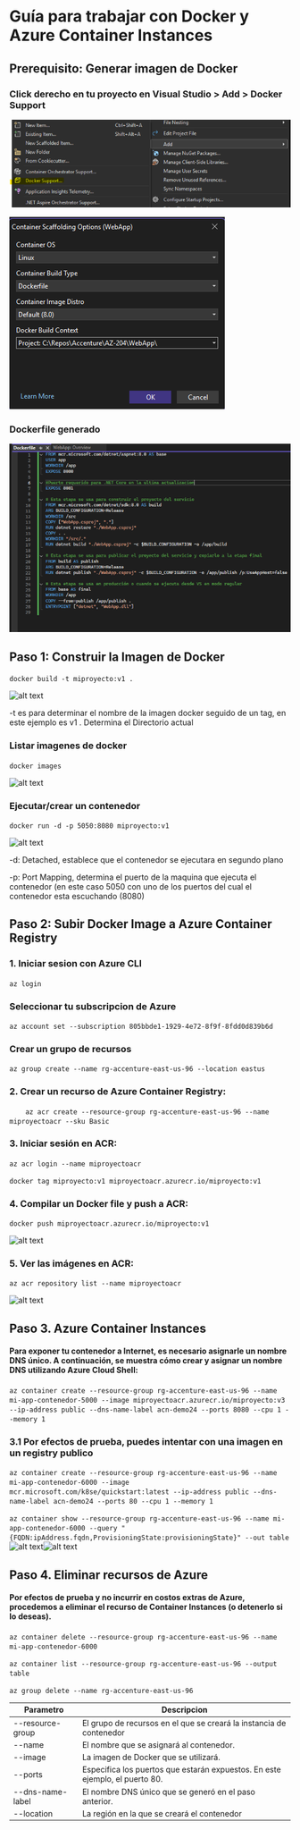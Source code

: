 # Guía para trabajar con Docker y Azure Container Instances
## Prerequisito: Generar imagen de Docker

### Click derecho en tu proyecto en Visual Studio > Add > Docker Support
![alt text](https://raw.githubusercontent.com/eduardoac96/AZ204/main/images/image-2.png)

![alt text](https://raw.githubusercontent.com/eduardoac96/AZ204/main/images/image-7.png)
### Dockerfile generado
![alt text](https://raw.githubusercontent.com/eduardoac96/AZ204/main/images/image-16.png)

## Paso 1: Construir la Imagen de Docker

```docker build -t miproyecto:v1 .```

![alt text](https://raw.githubusercontent.com/eduardoac96/AZ204/main/images/image-3.png)

-t es para determinar el nombre de la imagen docker seguido de un tag, en este ejemplo es v1
 .  Determina el Directorio actual

### Listar imagenes de docker

```docker images```

![alt text](https://raw.githubusercontent.com/eduardoac96/AZ204/main/images/image-12.png)

### Ejecutar/crear un contenedor
```docker run -d -p 5050:8080 miproyecto:v1```

![alt text](https://raw.githubusercontent.com/eduardoac96/AZ204/main/images/image-18.png)

-d: Detached, establece que el contenedor se ejecutara en segundo plano

-p: Port Mapping, determina el puerto de la maquina que ejecuta el contenedor (en este caso 5050 con uno de los puertos del cual el contenedor esta escuchando (8080)


## Paso 2: Subir Docker Image a Azure Container Registry

### 1. Iniciar sesion con Azure CLI 
```az login```

### Seleccionar tu subscripcion de Azure
```az account set --subscription 805bbde1-1929-4e72-8f9f-8fdd0d839b6d```

### Crear un grupo de recursos
```az group create --name rg-accenture-east-us-96 --location eastus```


### 2. Crear un recurso de Azure Container Registry:
```    az acr create --resource-group rg-accenture-east-us-96 --name miproyectoacr --sku Basic```

### 3. Iniciar sesión en ACR:

   ```az acr login --name miproyectoacr```

```docker tag miproyecto:v1 miproyectoacr.azurecr.io/miproyecto:v1```



### 4. Compilar un Docker file y push a ACR:
```docker push miproyectoacr.azurecr.io/miproyecto:v1```

![alt text](https://raw.githubusercontent.com/eduardoac96/AZ204/main/images/image-19.png)
### 5. Ver las imágenes en ACR:
```az acr repository list --name miproyectoacr```

![alt text](https://raw.githubusercontent.com/eduardoac96/AZ204/main/images/image-22.png)

## Paso 3. Azure Container Instances

####  Para exponer tu contenedor a Internet, es necesario asignarle un nombre DNS único. A continuación, se muestra cómo crear y asignar un nombre DNS utilizando Azure Cloud Shell:
 
```az container create --resource-group rg-accenture-east-us-96 --name mi-app-contenedor-5000 --image miproyectoacr.azurecr.io/miproyecto:v3 --ip-address public --dns-name-label acn-demo24 --ports 8080 --cpu 1 --memory 1 ```

### 3.1 Por efectos de prueba, puedes intentar con una imagen en un registry publico
```az container create --resource-group rg-accenture-east-us-96 --name mi-app-contenedor-6000 --image mcr.microsoft.com/k8se/quickstart:latest --ip-address public --dns-name-label acn-demo24 --ports 80 --cpu 1 --memory 1 ```
 
```az container show --resource-group rg-accenture-east-us-96 --name mi-app-contenedor-6000 --query "{FQDN:ipAddress.fqdn,ProvisioningState:provisioningState}" --out table```
 ![alt text](https://raw.githubusercontent.com/eduardoac96/AZ204/main/images/image-28.png)![alt text](https://raw.githubusercontent.com/eduardoac96/AZ204/main/images/image-27.png)
## Paso 4. Eliminar recursos de Azure
#### Por efectos de prueba y no incurrir en costos extras de Azure, procedemos a eliminar el recurso de Container Instances (o detenerlo si lo deseas).


```az container delete --resource-group rg-accenture-east-us-96 --name mi-app-contenedor-6000```

```az container list --resource-group rg-accenture-east-us-96 --output table```

```az group delete --name rg-accenture-east-us-96```


| Parametro| Descripcion |
| -------- | -------- | 
| --resource-group | El grupo de recursos en el que se creará la instancia de contenedor|
| --name  | El nombre que se asignará al contenedor.|
| --image  | La imagen de Docker que se utilizará. |
| --ports  |Especifica los puertos que estarán expuestos. En este ejemplo, el puerto 80.|
| --dns-name-label  | El nombre DNS único que se generó en el paso anterior.|
| --location | La región en la que se creará el contenedor|
